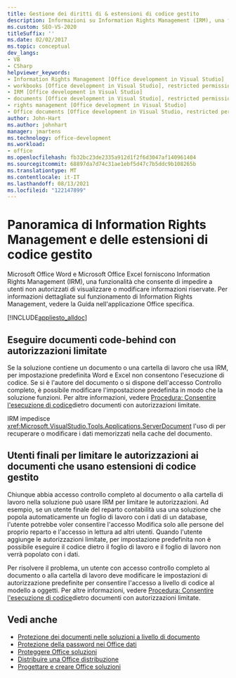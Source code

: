 ```yaml
---
title: Gestione dei diritti di & estensioni di codice gestito
description: Informazioni su Information Rights Management (IRM), una funzionalità che consente di impedire a utenti non autorizzati di visualizzare o modificare informazioni riservate.
ms.custom: SEO-VS-2020
titleSuffix: ''
ms.date: 02/02/2017
ms.topic: conceptual
dev_langs:
- VB
- CSharp
helpviewer_keywords:
- Information Rights Management [Office development in Visual Studio]
- workbooks [Office development in Visual Studio], restricted permissions
- IRM [Office development in Visual Studio]
- documents [Office development in Visual Studio], restricted permissions
- rights management [Office development in Visual Studio]
- Office documents [Office development in Visual Studio, restricted permissions
author: John-Hart
ms.author: johnhart
manager: jmartens
ms.technology: office-development
ms.workload:
- office
ms.openlocfilehash: fb32bc23de2335a912d1f2f6d3047af140961404
ms.sourcegitcommit: 68897da7d74c31ae1ebf5d47c7b5ddc9b108265b
ms.translationtype: MT
ms.contentlocale: it-IT
ms.lasthandoff: 08/13/2021
ms.locfileid: "122147899"
---
```

# <a name="information-rights-management-and-managed-code-extensions-overview"></a>Panoramica di Information Rights Management e delle estensioni di codice gestito
  Microsoft Office Word e Microsoft Office Excel forniscono Information Rights Management (IRM), una funzionalità che consente di impedire a utenti non autorizzati di visualizzare o modificare informazioni riservate. Per informazioni dettagliate sul funzionamento di Information Rights Management, vedere la Guida nell'applicazione Office specifica.

 [!INCLUDE[appliesto_alldoc](../vsto/includes/appliesto-alldoc-md.md)]

## <a name="run-code-behind-documents-with-restricted-permissions"></a>Eseguire documenti code-behind con autorizzazioni limitate
 Se la soluzione contiene un documento o una cartella di lavoro che usa IRM, per impostazione predefinita Word e Excel non consentono l'esecuzione di codice. Se si è l'autore del documento o si dispone dell'accesso Controllo completo, è possibile modificare l'impostazione predefinita in modo che la soluzione funzioni. Per altre informazioni, vedere [Procedura: Consentire l'esecuzione di codice](../vsto/how-to-permit-code-to-run-behind-documents-with-restricted-permissions.md)dietro documenti con autorizzazioni limitate.

 IRM impedisce <xref:Microsoft.VisualStudio.Tools.Applications.ServerDocument> l'uso di per recuperare o modificare i dati memorizzati nella cache del documento.

## <a name="end-users-to-restrict-permissions-to-documents-that-use-managed-code-extensions"></a>Utenti finali per limitare le autorizzazioni ai documenti che usano estensioni di codice gestito
 Chiunque abbia accesso controllo completo al documento o alla cartella di lavoro nella soluzione può usare IRM per limitare le autorizzazioni. Ad esempio, se un utente finale del reparto contabilità usa una soluzione che popola automaticamente un foglio di lavoro con i dati di un database, l'utente potrebbe voler consentire l'accesso Modifica solo alle persone del proprio reparto e l'accesso in lettura ad altri utenti. Quando l'utente aggiunge le autorizzazioni limitate, per impostazione predefinita non è possibile eseguire il codice dietro il foglio di lavoro e il foglio di lavoro non verrà popolato con i dati.

 Per risolvere il problema, un utente con accesso controllo completo al documento o alla cartella di lavoro deve modificare le impostazioni di autorizzazione predefinite per consentire l'accesso a livello di codice al modello a oggetti. Per altre informazioni, vedere [Procedura: Consentire l'esecuzione di codice](../vsto/how-to-permit-code-to-run-behind-documents-with-restricted-permissions.md)dietro documenti con autorizzazioni limitate.

## <a name="see-also"></a>Vedi anche
- [Protezione dei documenti nelle soluzioni a livello di documento](../vsto/document-protection-in-document-level-solutions.md)
- [Protezione della password nei Office dati](../vsto/password-protection-on-office-documents.md)
- [Proteggere Office soluzioni](../vsto/securing-office-solutions.md)
- [Distribuire una Office distribuzione](../vsto/deploying-an-office-solution.md)
- [Progettare e creare Office soluzioni](../vsto/designing-and-creating-office-solutions.md)
